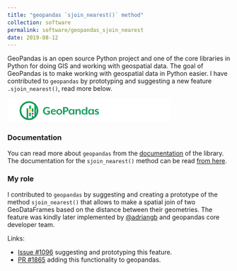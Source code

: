 ```yaml
---
title: "geopandas `sjoin_nearest()` method"
collection: software
permalink: software/geopandas_sjoin_nearest
date: 2019-08-12
---
```


GeoPandas is an open source Python project and one of the core libraries in Python for doing GIS and working with geospatial data. 
The goal of GeoPandas is to make working with geospatial data in Python easier. I have contributed to `geopandas` by prototyping and suggesting 
a new feature `.sjoin_nearest()`, read more below.

![Geopandas logo](geopandas_logo.png)

### Documentation

You can read more about `geopandas` from the [documentation](https://geopandas.org/) of the library. 
The documentation for the `sjoin_nearest()` method can be read [from here](https://geopandas.org/en/stable/docs/reference/api/geopandas.sjoin_nearest.html).

### My role

I contributed to `geopandas` by suggesting and creating a prototype of the method `sjoin_nearest()` that allows to make a 
spatial join of two GeoDataFrames based on the distance between their geometries. The feature was kindly later implemented by [@adriangb](https://github.com/adriangb)
and geopandas core developer team. 

Links:
- [Issue #1096](https://github.com/geopandas/geopandas/issues/1096) suggesting and prototyping this feature.
- [PR #1865](https://github.com/geopandas/geopandas/pull/1865) adding this functionality to geopandas.
